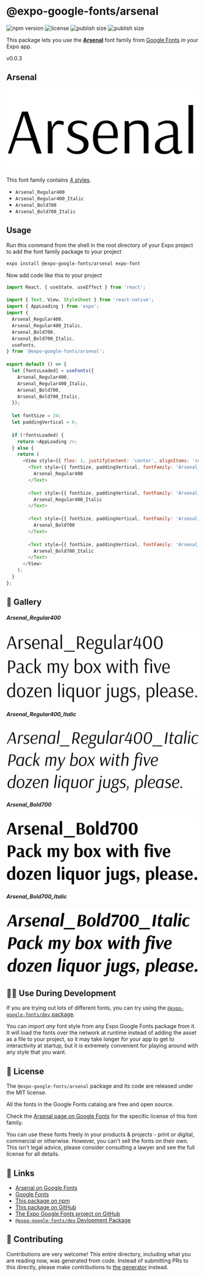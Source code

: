 # @expo-google-fonts/arsenal

![npm version](https://flat.badgen.net/npm/v/@expo-google-fonts/arsenal)
![license](https://flat.badgen.net/github/license/expo/google-fonts)
![publish size](https://flat.badgen.net/packagephobia/install/@expo-google-fonts/arsenal)
![publish size](https://flat.badgen.net/packagephobia/publish/@expo-google-fonts/arsenal)

This package lets you use the [**Arsenal**](https://fonts.google.com/specimen/Arsenal) font family from [Google Fonts](https://fonts.google.com/) in your Expo app.

v0.0.3

## Arsenal

![Arsenal](./font-family.png)

This font family contains [4 styles](#-gallery).

- `Arsenal_Regular400`
- `Arsenal_Regular400_Italic`
- `Arsenal_Bold700`
- `Arsenal_Bold700_Italic`

## Usage

Run this command from the shell in the root directory of your Expo project to add the font family package to your project
```sh
expo install @expo-google-fonts/arsenal expo-font
```

Now add code like this to your project
```js
import React, { useState, useEffect } from 'react';

import { Text, View, StyleSheet } from 'react-native';
import { AppLoading } from 'expo';
import {
  Arsenal_Regular400,
  Arsenal_Regular400_Italic,
  Arsenal_Bold700,
  Arsenal_Bold700_Italic,
  useFonts,
} from '@expo-google-fonts/arsenal';

export default () => {
  let [fontsLoaded] = useFonts({
    Arsenal_Regular400,
    Arsenal_Regular400_Italic,
    Arsenal_Bold700,
    Arsenal_Bold700_Italic,
  });

  let fontSize = 24;
  let paddingVertical = 6;

  if (!fontsLoaded) {
    return <AppLoading />;
  } else {
    return (
      <View style={{ flex: 1, justifyContent: 'center', alignItems: 'center' }}>
        <Text style={{ fontSize, paddingVertical, fontFamily: 'Arsenal_Regular400' }}>
          Arsenal_Regular400
        </Text>

        <Text style={{ fontSize, paddingVertical, fontFamily: 'Arsenal_Regular400_Italic' }}>
          Arsenal_Regular400_Italic
        </Text>

        <Text style={{ fontSize, paddingVertical, fontFamily: 'Arsenal_Bold700' }}>
          Arsenal_Bold700
        </Text>

        <Text style={{ fontSize, paddingVertical, fontFamily: 'Arsenal_Bold700_Italic' }}>
          Arsenal_Bold700_Italic
        </Text>
      </View>
    );
  }
};

```

## 🔡 Gallery

##### Arsenal_Regular400
![Arsenal_Regular400](./7b13a735c3c27289a74f4e934b380f078f89568b2633c5d8386e97a97d46158c.ttf.png)

##### Arsenal_Regular400_Italic
![Arsenal_Regular400_Italic](./f687cc6b9b17ac45aaf3391fbe649c2e1607804ce3ab85daddf9669f796d0a79.ttf.png)

##### Arsenal_Bold700
![Arsenal_Bold700](./0ac62eb1c6ee28d30c2dacea06acdbec9c72bcbfdca1f76a873b8a2c18ac8ae6.ttf.png)

##### Arsenal_Bold700_Italic
![Arsenal_Bold700_Italic](./41b9ba2384a037e4ec361896e5868107cfa8535ab8befda2d9666584884aca80.ttf.png)


## 👩‍💻 Use During Development

If you are trying out lots of different fonts, you can try using the [`@expo-google-fonts/dev` package](https://github.com/expo/google-fonts/tree/master/font-packages/dev#readme).

You can import *any* font style from any Expo Google Fonts package from it. It will load the fonts
over the network at runtime instead of adding the asset as a file to your project, so it may take longer
for your app to get to interactivity at startup, but it is extremely convenient
for playing around with any style that you want.

## 📖 License

The `@expo-google-fonts/arsenal` package and its code are released under the MIT license.

All the fonts in the Google Fonts catalog are free and open source.

Check the [Arsenal page on Google Fonts](https://fonts.google.com/specimen/Arsenal) for the specific license of this font family.

You can use these fonts freely in your products & projects - print or digital, commercial or otherwise. However, you can't sell the fonts on their own. This isn't legal advice, please consider consulting a lawyer and see the full license for all details.

## 🔗 Links

- [Arsenal on Google Fonts](https://fonts.google.com/specimen/Arsenal)
- [Google Fonts](https://fonts.google.com/)
- [This package on npm](https://www.npmjs.com/package/@expo-google-fonts/arsenal)
- [This package on GitHub](https://github.com/expo/google-fonts/tree/master/font-packages/arsenal)
- [The Expo Google Fonts project on GitHub](https://github.com/expo/google-fonts)
- [`@expo-google-fonts/dev` Devlopment Package](https://github.com/expo/google-fonts/tree/master/font-packages/dev)


## 🤝 Contributing

Contributions are very welcome! This entire directory, including what you are reading now, was generated from code. Instead of submitting PRs to this directly, please make contributions to [the generator](https://github.com/expo/google-fonts/tree/master/packages/generator) instead.
